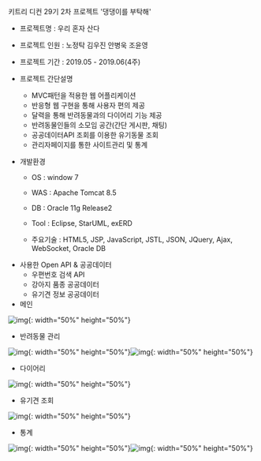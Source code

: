키트리 디컨 29기 2차 프로젝트 '댕댕이를 부탁해' 

* 프로젝트명 : 우리 혼자 산다

* 프로젝트 인원 : 노정탁 김우진 안병욱 조윤영 

* 프로젝트 기간 : 2019.05 - 2019.06(4주)

* 프로젝트 간단설명
  * MVC패턴을 적용한 웹 어플리케이션
  * 반응형 웹 구현을 통해 사용자 편의 제공
  * 달력을 통해 반려동물과의 다이어리 기능 제공
  * 반려동물인들의 소모임 공간(간단 게시판, 채팅)
  * 공공데이터API 조회를 이용한 유기동물 조회
  * 관리자페이지를 통한 사이트관리 및 통계

- 개발환경
  - OS : window 7 
  
  - WAS : Apache Tomcat 8.5
  
  - DB : Oracle 11g Release2
  
  - Tool : Eclipse, StarUML, exERD
  
  - 주요기술 : HTML5, JSP, JavaScript, JSTL, JSON, JQuery, Ajax, WebSocket, Oracle DB
  
    

* 사용한 Open API & 공공데이터
  * 우편번호 검색 API
  * 강아지 품종 공공데이터
  * 유기견 정보 공공데이터
* 메인

![img](https://lh6.googleusercontent.com/W3oorlsLj5Rf9RqKHUUKhPKBlGcp_VhA6CLXcM4-YGNZi-2cwFNl-Nsjh5u0QFNh7gjMNtqoxW7wMmJ_k7VCPfeXVMWYtXIVJSOMGW1mgLj-FZnuwz3gbx9BJD0aliy0Wmjl9F4){: width="50%" height="50%"}

* 반려동물 관리

![img](https://lh3.googleusercontent.com/FS62Lqz5XsfK7jOn_ixp5hli7mDwQdvK_2Tk-xqOu0VZF_l5q5h817QqUUAKJwN72NlvOVOITW0nKGesYyOlu88YdNMohcBWqPTQ6weIARJfo71uShEOyZp9v1kiGdVgazXe9Tg){: width="50%" height="50%"}![img](https://lh4.googleusercontent.com/NaYKaL_BinOGSbn0CpAzQxvyYbuHgSA_Tsf6qEBKFmM_iwYOmpn6rtNxGC9BrzhCnIqFxbmdEWgVHcSDq6B1cQFYnDT6J1tu_teEs8nI5y-FGiCes4HDuOynesKduvBfM6pdcPY){: width="50%" height="50%"}

* 다이어리 

![img](https://lh6.googleusercontent.com/qDR-M9ku7Q2AMLGTUrrh31RqmzG8riSJEIO5I3bKX4pxe74DM4PW-h2hH8avwAz91ogimHG7hWGxVA7Jrml5kfyg1gzEf_0_yuTpEFkyMYg-7pnkR79fZj7DGnkcZ568HKwB4yw){: width="50%" height="50%"}

* 유기견 조회

![img](https://lh5.googleusercontent.com/gvV60jJwzgUv9DTd4v7gqm5xsQjNy6mXmWr-w6yEFV_a-Ti7tk0mNsLWXYRrSCCV6pSSOAm-o-edwJxvTqrhVl-a8amfYxcWz-RL1ujLlv6XdE22jy-RjF-FWQo6NATqLe04omQ){: width="50%" height="50%"}

* 통계

![img](https://lh6.googleusercontent.com/BX0WbrVI-PdvgzAP8YnXHuYjdwN92u8MVnvNZsBrvjIRouWiKC4Pqn-XLKrkTbjOt0RzFU8Xy7e0u3IMSPDu_9lgzeFp1afdTA1n54lFP1mt79OJrgyRMo7VLEzXODMmNMzI4q4){: width="50%" height="50%"}![img](https://lh6.googleusercontent.com/o5zb0Bx9JnVKEJ2iQdn0cMUkRwoiwD6357CogMsqh0YDNROr8TZ0sK8JbK5HI5FsSw_9SQ9PHCEbfpa7X5hgeBNP1fq7XKvDLOYxCO12YfBXA38iWZ5Q9ai_hm0qAj0MtRcujzs){: width="50%" height="50%"}